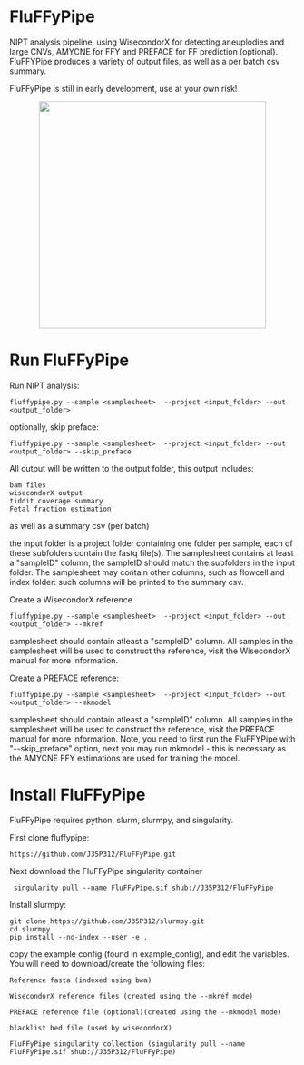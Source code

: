 # FluFFyPipe
NIPT analysis pipeline, using WisecondorX for detecting aneuplodies and large CNVs, AMYCNE for FFY and PREFACE for FF prediction (optional). FluFFYPipe produces a variety of output files, as well as a per batch csv summary.

FluFFyPipe is still in early development, use at your own risk!

<p align="center">
<img src="https://github.com/J35P312/FluFFyPipe/blob/master/logo/IMG_20200320_132001.jpg" width="400" height="400" >
</p>

# Run FluFFyPipe
Run NIPT analysis:

    fluffypipe.py --sample <samplesheet>  --project <input_folder> --out <output_folder>
  
optionally, skip preface:

    fluffypipe.py --sample <samplesheet>  --project <input_folder> --out <output_folder> --skip_preface

All output will be written to the output folder, this output includes:

    bam files
    wisecondorX output
    tiddit coverage summary
    Fetal fraction estimation

as well as a summary csv (per batch)

the input folder is a project folder containing one folder per sample, each of these subfolders contain the fastq file(s).
The samplesheet contains at least a "sampleID" column, the sampleID should match the subfolders in the input folder. The samplesheet may contain other columns, such as flowcell and index folder: such columns will be printed to the summary csv.

Create a WisecondorX reference 

    fluffypipe.py --sample <samplesheet>  --project <input_folder> --out <output_folder> --mkref
  
samplesheet should contain atleast a "sampleID" column. All samples in the samplesheet will be used to construct the reference, visit the WisecondorX manual for more information.

Create a PREFACE reference:

    fluffypipe.py --sample <samplesheet>  --project <input_folder> --out <output_folder> --mkmodel
  
samplesheet should contain atleast a "sampleID" column. All samples in the samplesheet will be used to construct the reference, visit the PREFACE manual for more information. Note, you need to first run the FluFFYPipe with "--skip_preface" option, next you may run mkmodel - this is necessary as the AMYCNE FFY estimations are used for training the model.

# Install FluFFyPipe
FluFFyPipe requires python, slurm, slurmpy, and singularity.

First clone fluffypipe:

    https://github.com/J35P312/FluFFyPipe.git

Next download the FluFFyPipe singularity container

     singularity pull --name FluFFyPipe.sif shub://J35P312/FluFFyPipe
     
Install slurmpy:

	git clone https://github.com/J35P312/slurmpy.git
	cd slurmpy
	pip install --no-index --user -e .
    
copy the example config (found in example_config), and edit the variables.
You will need to download/create the following files:

	Reference fasta (indexed using bwa)

	WisecondorX reference files (created using the --mkref mode)

	PREFACE reference file (optional)(created using the --mkmodel mode)

	blacklist bed file (used by wisecondorX)

	FluFFyPipe singularity collection (singularity pull --name FluFFyPipe.sif shub://J35P312/FluFFyPipe)


